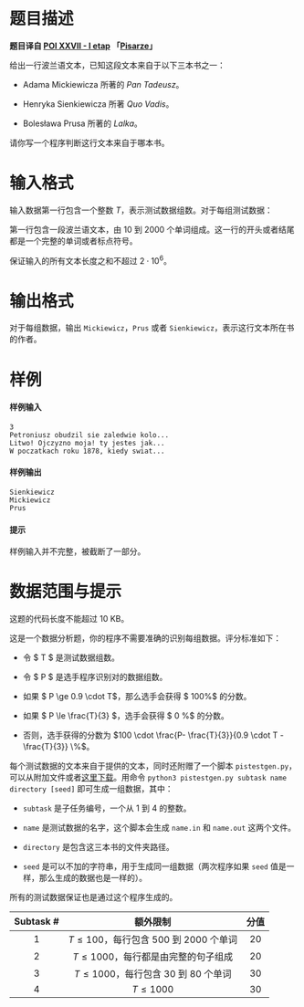 
# 题目描述

**题目译自 [POI XXVII - I etap](https://sio2.mimuw.edu.pl/c/oi27-1/dashboard/) 「[Pisarze](https://szkopul.edu.pl/problemset/problem/v2Y2_UW56ENMcbwP22tkTb7a/site/)」**

给出一行波兰语文本，已知这段文本来自于以下三本书之一：

+ Adama Mickiewicza 所著的 *Pan Tadeusz*。

+ Henryka Sienkiewicza 所著 *Quo Vadis*。

+ Bolesława Prusa 所著的 *Lalka*。

请你写一个程序判断这行文本来自于哪本书。

# 输入格式

输入数据第一行包含一个整数 $T$，表示测试数据组数。对于每组测试数据：

第一行包含一段波兰语文本，由 $10$ 到 $2000$ 个单词组成。这一行的开头或者结尾都是一个完整的单词或者标点符号。

保证输入的所有文本长度之和不超过 $2 \cdot 10^6$。

# 输出格式

对于每组数据，输出 `Mickiewicz`，`Prus` 或者 `Sienkiewicz`，表示这行文本所在书的作者。

# 样例

#### 样例输入

```plain
3
Petroniusz obudzil sie zaledwie kolo...
Litwo! Ojczyzno moja! ty jestes jak...
W poczatkach roku 1878, kiedy swiat...
```

#### 样例输出

```plain
Sienkiewicz
Mickiewicz
Prus
```

#### 提示

样例输入并不完整，被截断了一部分。

# 数据范围与提示

这题的代码长度不能超过 $10$ KB。

这是一个数据分析题，你的程序不需要准确的识别每组数据。评分标准如下：

+ 令 $ T $ 是测试数据组数。

+ 令 $ P $ 是选手程序识别对的数据组数。

+ 如果 $ P \ge 0.9 \cdot T$，那么选手会获得 $ 100\%$ 的分数。

+ 如果 $ P \le \frac{T}{3} $，选手会获得 $ 0 \%$ 的分数。

+ 否则，选手获得的分数为 $100 \cdot \frac{P- \frac{T}{3}}{0.9 \cdot T - \frac{T}{3}} \%$。

每个测试数据的文本来自于提供的文本，同时还附赠了一个脚本 `pistestgen.py`，可以从附加文件或者[这里下载](https://sio2.mimuw.edu.pl/c/oi27-1/ca/201/)。用命令 `python3 pistestgen.py subtask name directory [seed]` 即可生成一组数据，其中：

- `subtask` 是子任务编号，一个从 $1$ 到 $4$ 的整数。

- `name` 是测试数据的名字，这个脚本会生成 `name.in` 和 `name.out` 这两个文件。

- `directory` 是包含这三本书的文件夹路径。

- `seed` 是可以不加的字符串，用于生成同一组数据（两次程序如果 `seed` 值是一样，那么生成的数据也是一样的）。

所有的测试数据保证也是通过这个程序生成的。

| Subtask # | 额外限制                                | 分值  |
|:---------:|:-----------------------------------:|:---:|
| 1         | $T \le 100$，每行包含 $500$ 到 $2000$ 个单词 | 20  |
| 2         | $T \le 1000$，每行都是由完整的句子组成           | 20  |
| 3         | $T \le 1000$，每行包含 $30$ 到 $80$ 个单词   | 30  |
| 4         | $T \le 1000$                        | 30  |

